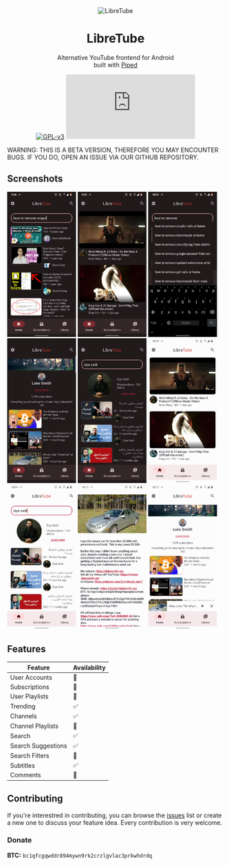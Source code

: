 <div align="center">
  <img src="https://avatars.githubusercontent.com/u/96022078?s=200&v=4" width="150" height="150" alt="LibreTube">
  <h1>LibreTube</h1>
  <p>Alternative YouTube frontend for Android<br />built with <a href="https://github.com/TeamPiped/Piped">Piped</a></p>

[![GPL-v3](https://shields.io/badge/License-GPL%20v3-red.svg)](https://www.gnu.org/licenses/gpl-3.0.en.html)
[![Matrix](https://badges.alefvanoon.xyz/matrix/LibreTube:matrix.org)](https://matrix.to/#/#LibreTube:matrix.org)

</div>
WARNING: THIS IS A BETA VERSION, THEREFORE YOU MAY ENCOUNTER BUGS. IF YOU DO, OPEN AN ISSUE VIA OUR GITHUB REPOSITORY.

## Screenshots

[<img src="fastlane/metadata/android/en-US/images/phoneScreenshots/shot_1.png" width=160>](fastlane/metadata/android/en-US/images/phoneScreenshots/shot_1.png)
[<img src="fastlane/metadata/android/en-US/images/phoneScreenshots/shot_2.png" width=160>](fastlane/metadata/android/en-US/images/phoneScreenshots/shot_2.png)
[<img src="fastlane/metadata/android/en-US/images/phoneScreenshots/shot_3.png" width=160>](fastlane/metadata/android/en-US/images/phoneScreenshots/shot_3.png)
[<img src="fastlane/metadata/android/en-US/images/phoneScreenshots/shot_4.png" width=160>](fastlane/metadata/android/en-US/images/phoneScreenshots/shot_4.png)
[<img src="fastlane/metadata/android/en-US/images/phoneScreenshots/shot_5.png" width=160>](fastlane/metadata/android/en-US/images/phoneScreenshots/shot_5.png)
[<img src="fastlane/metadata/android/en-US/images/phoneScreenshots/shot_6.png" width=160>](fastlane/metadata/android/en-US/images/phoneScreenshots/shot_6.png)
[<img src="fastlane/metadata/android/en-US/images/phoneScreenshots/shot_7.png" width=160>](fastlane/metadata/android/en-US/images/phoneScreenshots/shot_7.png)
[<img src="fastlane/metadata/android/en-US/images/phoneScreenshots/shot_8.png" width=160>](fastlane/metadata/android/en-US/images/phoneScreenshots/shot_8.png)
[<img src="fastlane/metadata/android/en-US/images/phoneScreenshots/shot_9.png" width=160>](fastlane/metadata/android/en-US/images/phoneScreenshots/shot_9.png)

## Features

| Feature  | Availability |
| - | - |
| User Accounts | 🔴 |
| Subscriptions | 🔴 ||
| User Playlists | 🔴 |
| Trending | ✅ |
| Channels | ✅ |
| Channel Playlists | 🔴 |
| Search | ✅ |
| Search Suggestions | ✅ |
| Search Filters | 🔴 |
| Subtitles | ✅ |
| Comments | 🔴 |


## Contributing
If you're interestred in contributing, you can browse the [issues](https://github.com/libre-tube/libretube/issues) list or create a new one to discuss your feature idea. Every contribution is very welcome.
### Donate
**BTC:** `bc1qfcgqwddr894mywn9rk2crzlgvlac3prkwhdrdq`
